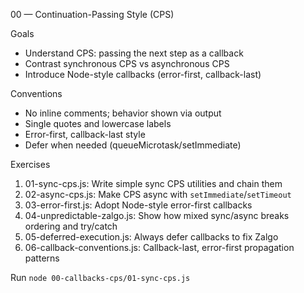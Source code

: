 00 — Continuation-Passing Style (CPS)

Goals
- Understand CPS: passing the next step as a callback
- Contrast synchronous CPS vs asynchronous CPS
- Introduce Node-style callbacks (error-first, callback-last)

Conventions
- No inline comments; behavior shown via output
- Single quotes and lowercase labels
- Error-first, callback-last style
- Defer when needed (queueMicrotask/setImmediate)

Exercises
1. 01-sync-cps.js: Write simple sync CPS utilities and chain them
2. 02-async-cps.js: Make CPS async with `setImmediate`/`setTimeout`
3. 03-error-first.js: Adopt Node-style error-first callbacks
4. 04-unpredictable-zalgo.js: Show how mixed sync/async breaks ordering and try/catch
5. 05-deferred-execution.js: Always defer callbacks to fix Zalgo
6. 06-callback-conventions.js: Callback-last, error-first propagation patterns

Run
`node 00-callbacks-cps/01-sync-cps.js`
